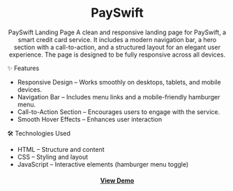 
<h1  align='center'>PaySwift</h1>
<p align='center'>PaySwift Landing Page A clean and responsive landing page for PaySwift, a smart credit card service. It includes a modern navigation bar, a hero section with a call-to-action, and a structured layout for an elegant user experience. The page is designed to be fully responsive across all devices. </p>
✨ Features 
  <ul>
    <li>Responsive Design – Works smoothly on desktops, tablets, and mobile devices.</li>
    <li> Navigation Bar – Includes menu links and a mobile-friendly hamburger menu.</li>
    <li>Call-to-Action Section – Encourages users to engage with the service.</li>
    <li> Smooth Hover Effects – Enhances user interaction</li>
  </ul>
  🛠 Technologies Used
  <ul>
    <li>HTML – Structure and content</li>
    <li> CSS – Styling and layout </li>
    <li>JavaScript – Interactive elements (hamburger menu toggle)</li>
  </ul>

<h4  align='center'> <a href=https://rekhss.github.io/paySwift/>View Demo</a> </h4>
